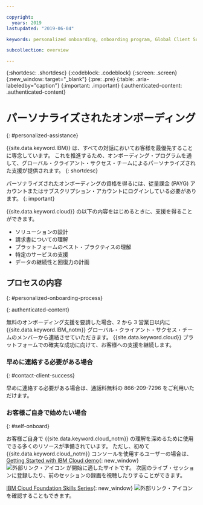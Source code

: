 ```yaml
---

copyright:
  years: 2019
lastupdated: "2019-06-04"

keywords: personalized onboarding, onboarding program, Global Client Success

subcollection: overview

---
```


{:shortdesc: .shortdesc}
{:codeblock: .codeblock}
{:screen: .screen}
{:new_window: target="_blank"}
{:pre: .pre}
{:table: .aria-labeledby="caption"}
{:important: .important}
{:authenticated-content: .authenticated-content}


# パーソナライズされたオンボーディング
{: #personalized-assistance}

{{site.data.keyword.IBM}} は、すべての対話においてお客様を最優先することに専念しています。 これを推進するため、オンボーディング・プログラムを通して、グローバル・クライアント・サクセス・チームによるパーソナライズされた支援が提供されます。
{: shortdesc}

パーソナライズされたオンボーディングの資格を得るには、従量課金 (PAYG) アカウントまたはサブスクリプション・アカウントにログインしている必要があります。
{: important}

{{site.data.keyword.cloud}} の以下の内容をはじめるときに、支援を得ることができます。 
* ソリューションの設計
* 請求書についての理解
* プラットフォームのベスト・プラクティスの理解
* 特定のサービスの支援
* データの継続性と回復力の計画

## プロセスの内容
{: #personalized-onboarding-process}

<div class="onboarding-ub">
  <div class="ub-widget" style="display: flex;">
    <div ub-in-page="5cbe76490f72eb04484f31e8"></div>
  </div>
</div>
{: authenticated-content}

無料のオンボーディング支援を要請した場合、2 から 3 営業日以内に {{site.data.keyword.IBM_notm}} グローバル・クライアント・サクセス・チームのメンバーから連絡させていただきます。 {{site.data.keyword.cloud}} プラットフォームでの確実な成功に向けて、お客様への支援を継続します。

### 早めに連絡する必要がある場合
{: #contact-client-success}

早めに連絡する必要がある場合は、通話料無料の 866-209-7296 をご利用いただけます。

### お客様ご自身で始めたい場合
{: #self-onboard}

お客様ご自身で {{site.data.keyword.cloud_notm}} の理解を深めるために使用できる多くのリソースが準備されています。 ただし、初めて {{site.data.keyword.cloud_notm}} コンソールを使用するユーザーの場合は、[Getting Started with IBM Cloud demo](https://register.gotowebinar.com/rt/5902701065204820738){: new_window} ![外部リンク・アイコン](../icons/launch-glyph.svg "外部リンク・アイコン") が開始に適したサイトです。 次回のライブ・セッションに登録したり、前のセッションの録画を視聴したりすることができます。 

[IBM Cloud Foundation Skills Series](https://www.youtube.com/playlist?list=PLmesOgYt3nKCfsXqx-A5k1bP7t146U4rz){: new_window} ![外部リンク・アイコン](../icons/launch-glyph.svg "外部リンク・アイコン") を確認することもできます。
